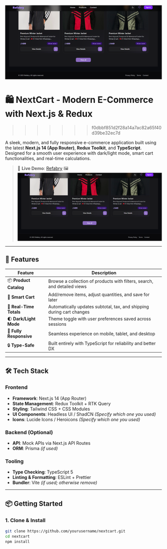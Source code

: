 
![NextCart Screenshot](./public/screenshot.png)
=======
# 🛍️ NextCart - Modern E-Commerce with Next.js & Redux
>>>>>>> f0dbbf851d2f28a14a7ac82a65f40d39be32ec7d

A sleek, modern, and fully responsive e-commerce application built using the latest **Next.js 14 (App Router)**, **Redux Toolkit**, and **TypeScript**. Designed for a smooth user experience with dark/light mode, smart cart functionalities, and real-time calculations.

> 🔗 **Live Demo**: [Refabry](https://nextcart-ecom.vercel.app](https://cloud-core-task-gold.vercel.app/))  
> 🖼️ ![🖼️ Refabry Screenshot](./public/screenshot.png)

---

## 🌟 Features

| Feature                | Description                                                                 |
|------------------------|-----------------------------------------------------------------------------|
| 📦 **Product Catalog** | Browse a collection of products with filters, search, and detailed views     |
| 🛒 **Smart Cart**       | Add/remove items, adjust quantities, and save for later                     |
| 🧮 **Real-Time Totals** | Automatically updates subtotal, tax, and shipping during cart changes       |
| 🌓 **Dark/Light Mode**  | Theme toggle with user preferences saved across sessions                    |
| 📱 **Fully Responsive** | Seamless experience on mobile, tablet, and desktop                          |
| 🔒 **Type-Safe**        | Built entirely with TypeScript for reliability and better DX                |

---

## 🛠️ Tech Stack

### Frontend

- **Framework**: Next.js 14 (App Router)
- **State Management**: Redux Toolkit + RTK Query
- **Styling**: Tailwind CSS + CSS Modules
- **UI Components**: Headless UI / ShadCN *(Specify which one you used)*
- **Icons**: Lucide Icons / Heroicons *(Specify which one you used)*

### Backend (Optional)

- **API**: Mock APIs via Next.js API Routes
- **ORM**: Prisma *(if used)*

### Tooling

- **Type Checking**: TypeScript 5
- **Linting & Formatting**: ESLint + Prettier
- **Bundler**: Vite *(if used; otherwise remove)*

---

## 📦 Getting Started

### 1. Clone & Install

```bash
git clone https://github.com/yourusername/nextcart.git
cd nextcart
npm install
